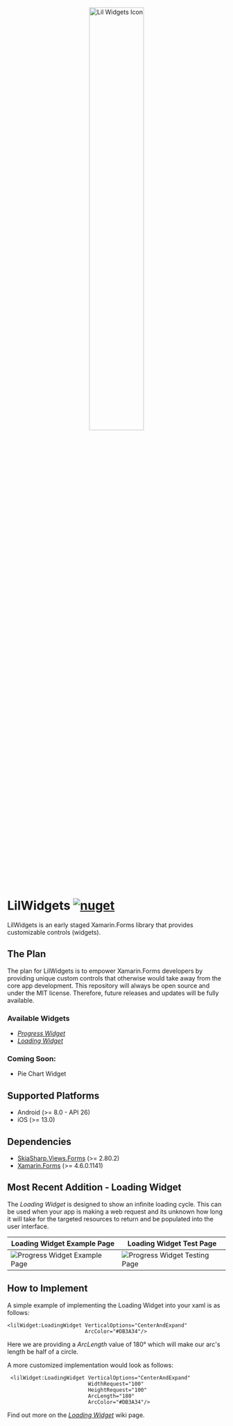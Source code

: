 <br/><br/><br/>
<p align="center">
    <img src="https://raw.githubusercontent.com/ChaseRoth/LilWidgets/main/Resources/Branding/lilwidgets_logo_noborder.png" alt="Lil Widgets Icon" width="50%"/>
</p>
<br/><br/><br/>

# LilWidgets [![nuget](https://img.shields.io/nuget/v/LilWidgets.Xamarin.Forms)](https://www.nuget.org/packages/LilWidgets.Xamarin.Forms/)

LilWidgets is an early staged Xamarin.Forms library that provides customizable controls (widgets).

## The Plan
The plan for LilWidgets is to empower Xamarin.Forms developers by providing unique custom controls that otherwise would take away from the core app development. This repository will always be open source and under the MIT license. Therefore, future releases and updates will be fully available.

### Available Widgets

- <a href="https://github.com/ChaseRoth/LilWidgets/wiki/Progress-Widget">*Progress Widget*</a>
- <a href="https://github.com/ChaseRoth/LilWidgets/wiki/Loading-Widget">*Loading Widget*</a>

### Coming Soon:

- Pie Chart Widget

## Supported Platforms

- Android (>= 8.0 - API 26)
- iOS (>= 13.0)

## Dependencies

- <a href="https://www.nuget.org/packages/SkiaSharp.Views.Forms/2.80.2">SkiaSharp.Views.Forms</a> (>= 2.80.2)
- <a href="https://www.nuget.org/packages/Xamarin.Forms/%204.6.0.1141">Xamarin.Forms</a> (>= 4.6.0.1141)

## Most Recent Addition - Loading Widget

The *Loading Widget* is designed to show an infinite loading cycle. This can be used when your app is making a web request and its unknown how long it will take for the targeted resources to return and be populated into the user interface.


Loading Widget Example Page | Loading Widget Test Page
-------------------------|-------------------------
![Progress Widget Example Page](https://raw.githubusercontent.com/ChaseRoth/LilWidgets/main/Resources/Sceenshots/LoadingWidget/screenshot_example1.jpg)  |  ![Progress Widget Testing Page](https://raw.githubusercontent.com/ChaseRoth/LilWidgets/main/Resources/Sceenshots/LoadingWidget/screenshot_test1.jpg)

## How to Implement

A simple example of implementing the Loading Widget into your xaml is as follows:
```xaml
<lilWidget:LoadingWidget VerticalOptions="CenterAndExpand"                        
                         ArcColor="#DB3A34"/>
```

Here we are providing a *ArcLength* value of 180° which will make our arc's length be half of a circle.

A more customized implementation would look as follows:
```xaml
 <lilWidget:LoadingWidget VerticalOptions="CenterAndExpand"
                          WidthRequest="100"
                          HeightRequest="100"
                          ArcLength="180"
                          ArcColor="#DB3A34"/>
```

Find out more on the <a href="https://github.com/ChaseRoth/LilWidgets/wiki/Loading-Widget">*Loading Widget*</a> wiki page.
